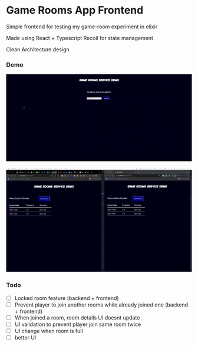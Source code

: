 # Game Rooms App Frontend

Simple frontend for testing my game-room experiment in elixir

Made using React + Typescript
Recoil for state management

Clean Architecture design

### Demo

![](https://github.com/gustavofp/game-rooms-frontend/blob/main/demo1.gif)

![](https://github.com/gustavofp/game-rooms-frontend/blob/main/demo2.gif)

### Todo

- [ ] Locked room feature (backend + frontend)
- [ ] Prevent player to join another rooms while already joined one (backend + frontend)
- [ ] When joined a room, room details UI doesnt update
- [ ] UI validation to prevent player join same room twice
- [ ] UI change when room is full
- [ ] better UI

